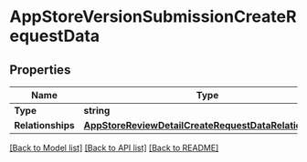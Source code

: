 # AppStoreVersionSubmissionCreateRequestData

## Properties

Name | Type | Description | Notes
------------ | ------------- | ------------- | -------------
**Type** | **string** |  | 
**Relationships** | [**AppStoreReviewDetailCreateRequestDataRelationships**](AppStoreReviewDetailCreateRequest_data_relationships.md) |  | 

[[Back to Model list]](../README.md#documentation-for-models) [[Back to API list]](../README.md#documentation-for-api-endpoints) [[Back to README]](../README.md)


